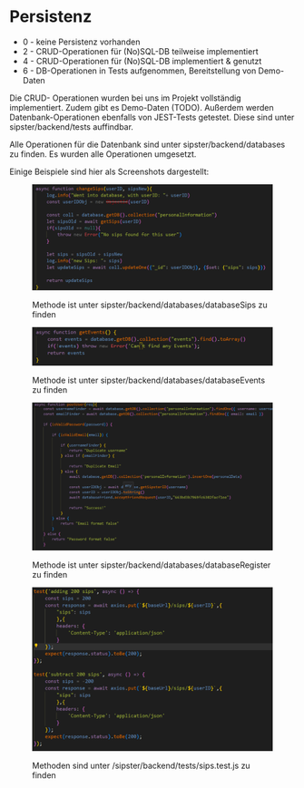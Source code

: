 # Persistenz

* 0 - keine Persistenz vorhanden
* 2 - CRUD-Operationen für (No)SQL-DB teilweise implementiert
* 4 - CRUD-Operationen für (No)SQL-DB implementiert & genutzt
* 6 - DB-Operationen in Tests aufgenommen, Bereitstellung von Demo-Daten

Die CRUD- Operationen wurden bei uns im Projekt vollständig implementiert. Zudem gibt es Demo-Daten (TODO). Außerdem werden Datenbank-Operationen ebenfalls von JEST-Tests getestet. Diese sind unter sipster/backend/tests auffindbar.

Alle Operationen für die Datenbank sind unter sipster/backend/databases zu finden. Es wurden alle Operationen umgesetzt.

Einige Beispiele sind hier als Screenshots dargestellt:

<figure><img src="../.gitbook/assets/sipster_changeSips.png" alt=""><figcaption><p>Methode ist unter sipster/backend/databases/databaseSips zu finden</p></figcaption></figure>

<figure><img src="../.gitbook/assets/sipster_getEvents.png" alt=""><figcaption><p>Methode ist unter sipster/backend/databases/databaseEvents zu finden</p></figcaption></figure>

<figure><img src="../.gitbook/assets/sipster_postUser.png" alt=""><figcaption><p>Methode ist unter sipster/backend/databases/databaseRegister zu finden</p></figcaption></figure>

<figure><img src="../.gitbook/assets/sipster_sips.jest.png" alt=""><figcaption><p>Methoden sind unter /sipster/backend/tests/sips.test.js zu finden</p></figcaption></figure>

